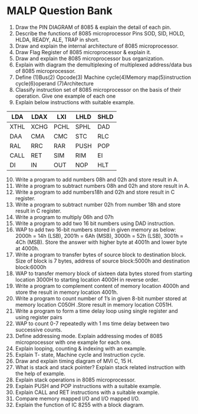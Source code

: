 # MALP Question Bank

1. Draw the PIN DIAGRAM of 8085 & explain the detail of each pin.
2. Describe the functions of 8085 microprocessor Pins SOD, SID, HOLD, HLDA, READY, ALE, TRAP in short.
3. Draw and explain the internal architecture of 8085 microprocessor.
4. Draw Flag Register of 8085 microprocessor & explain it.
5. Draw and explain the 8085 microprocessor bus organization.
6. Explain with diagram the demultiplexing of multiplexed address/data bus of 8085 microprocessor.
7. Define (1)Bus(2) Opcode(3) Machine cycle(4)Memory map(5)instruction cycle(6)operand (7)Architecture
8. Classify instruction set of 8085 microprocessor on the basis of their operation. Give one example of each one
9. Explain below instructions with suitable example.

| LDA  | LDAX | LXI  | LHLD | SHLD |
| ---- | ---- | ---- | ---- | ---- |
| XTHL | XCHG | PCHL | SPHL | DAD  |
| DAA  | CMA  | CMC  | STC  | RLC  |
| RAL  | RRC  | RAR  | PUSH | POP  |
| CALL | RET  | SIM  | RIM  | EI   |
| DI   | IN   | OUT  | NOP  | HLT  |

10. Write a program to add numbers 08h and 02h and store result in A.
11. Write a program to subtract numbers 08h and 02h and store result in A.
12. Write a program to add numbers18h and 02h and store result in C register.
13. Write a program to subtract number 02h from number 18h and store result in C register.
14. Write a program to multiply 06h and 07h
15. Write a program to add two 16 bit numbers using DAD instruction.
16. WAP to add two 16-bit numbers stored in given memory as below: 2000h = 14h (LSB), 2001h = 6Ah (MSB), 3000h = 52h (LSB), 3001h = 4Ch (MSB). Store the answer with higher byte at 4001h and lower byte at 4000h.
17. Write a program to transfer bytes of source block to destination block. Size of block is 7 bytes, address of source block:5000h and destination block:6000h
18. WAP to transfer memory block of sixteen data bytes stored from starting location 3000H to starting location 4000H in reverse order.
19. Write a program to complement content of memory location 4000h and store the result in memory location 4001h.
20. Write a program to count number of 1’s in given 8-bit number stored at memory location C050H .Store result in memory location C051H.
21. Write a program to form a time delay loop using single register and using register pairs
22. WAP to count 0-7 repeatedly with 1 ms time delay between two successive counts.
23. Define addressing mode. Explain addressing modes of 8085 microprocessor with one example for each one.
24. Explain looping, counting & indexing with an example.
25. Explain T- state, Machine cycle and Instruction cycle.
26. Draw and explain timing diagram of MVI C, 15 H.
27. What is stack and stack pointer? Explain stack related instruction with the help of example.
28. Explain stack operations in 8085 microprocessor.
29. Explain PUSH and POP instructions with a suitable example.
30. Explain CALL and RET instructions with a suitable example.
31. Compare memory mapped I/O and I/O mapped I/O.
32. Explain the function of IC 8255 with a block diagram.